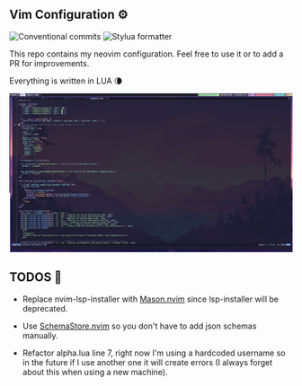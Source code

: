 ## Vim Configuration ⚙️

![Conventional commits](https://github.com/Frankcs96/vim-configuration/actions/workflows/conventional-commits.yml/badge.svg)
![Stylua formatter](https://github.com/Frankcs96/vim-configuration/actions/workflows/stylua.yml/badge.svg)

This repo contains my neovim configuration. Feel free to use it or to add a PR for improvements.

Everything is written in LUA 🌘

![my neovim conf](neovim_screenshot.png)


## TODOS 📝

- Replace nvim-lsp-installer with [Mason.nvim](https://github.com/williamboman/mason.nvim) since lsp-installer will be deprecated.

- Use [SchemaStore.nvim](https://github.com/b0o/SchemaStore.nvim) so you don't have to add json schemas manually.

- Refactor alpha.lua line 7, right now I'm using a hardcoded username so in the future if I use another one it will create errors (I always forget about this when using a new machine).

